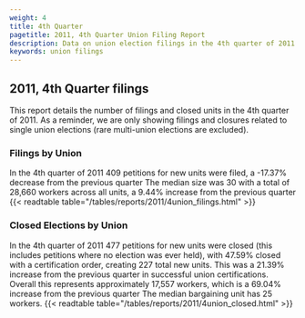 ```yaml
---
weight: 4
title: 4th Quarter
pagetitle: 2011, 4th Quarter Union Filing Report
description: Data on union election filings in the 4th quarter of 2011
keywords: union filings
---
```


## 2011, 4th Quarter filings

This report details the number of filings and closed units in the 4th quarter of 2011. As a reminder, we are only showing filings and closures related to single union elections (rare multi-union elections are excluded).

### Filings by Union
In the 4th quarter of 2011 409 petitions for new units were filed, a -17.37% decrease from the previous quarter The median size was 30 with a total of 28,660 workers across all units, a 9.44% increase from the previous quarter
{{< readtable table="/tables/reports/2011/4union_filings.html" >}}

### Closed Elections by Union
In the 4th quarter of 2011 477 petitions for new units were closed (this includes petitions where no election was ever held), with 47.59% closed with a certification order, creating 227 total new units. This was a 21.39% increase from the previous quarter in successful union certifications. Overall this represents approximately 17,557 workers, which is a 69.04% increase from the previous quarter The median bargaining unit has 25 workers.
{{< readtable table="/tables/reports/2011/4union_closed.html" >}}
